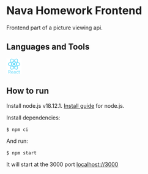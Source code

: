 # Nava Homework Frontend

Frontend part of a picture viewing api. 

## Languages and Tools
<a href="https://reactjs.org/" target="_blank" rel="noreferrer"> <img src="https://raw.githubusercontent.com/devicons/devicon/master/icons/react/react-original-wordmark.svg" alt="react" width="40" height="40"/> </a>

## How to run

Install node.js v18.12.1. 
[Install guide](https://techviewleo.com/how-to-install-node-js-18-lts-on-ubuntu/) for node.js.

Install dependencies:
```shell
$ npm ci
```


And run:
```shell
$ npm start
```
It will start at the 3000 port
[localhost://3000](http://localhost:3000/)